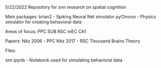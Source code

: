5/22/2022
Repository for snn research on spatial cognition

Main packages:
brian2 - Spiking Neural Net simulator
pyChrono - Physics simulator for creating behavioral data

Areas of focus:
PPC
SUB
RSC
mEC
CA1

Papers:
Nitz 2006 - PPC
Nitz 2017 - RSC
Thousand Brains Theory

Files:

sim.ipynb - Notebook used for simulating behavioral data